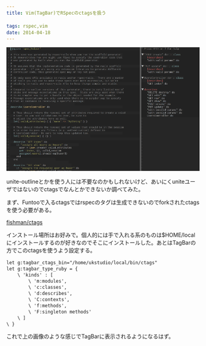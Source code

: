 ```yaml
---
title: Vim(TagBar)でRSpecのctagsを扱う

tags: rspec,vim
date: 2014-04-18
---
```


![rspec ctags](/images/2014-04-18-vim-rspec-ctags.png)

unite-outlineとかを使う人には不要なのかもしれないけど、あいにくuniteユーザではないのでctagsでなんとかできないか調べてみた。

まず、Funtooで入るctagsではrspecのタグは生成できないのでforkされたctagsを使う必要がある。

[fishman/ctags](https://github.com/fishman/ctags)

インストール場所はお好みで。個人的には手で入れる系のものは$HOME/localにインストールするのが好きなのでそこにインストールした。あとはTagBarの方でこのctagsを使うよう設定する。


```vim
let g:tagbar_ctags_bin="/home/ukstudio/local/bin/ctags"
let g:tagbar_type_ruby = {
    \ 'kinds' : [
        \ 'm:modules',
        \ 'c:classes',
        \ 'd:describes',
        \ 'C:contexts',
        \ 'f:methods',
        \ 'F:singleton methods'
    \ ]
\ }
```

これで上の画像のような感じでTagBarに表示されるようになるはず。